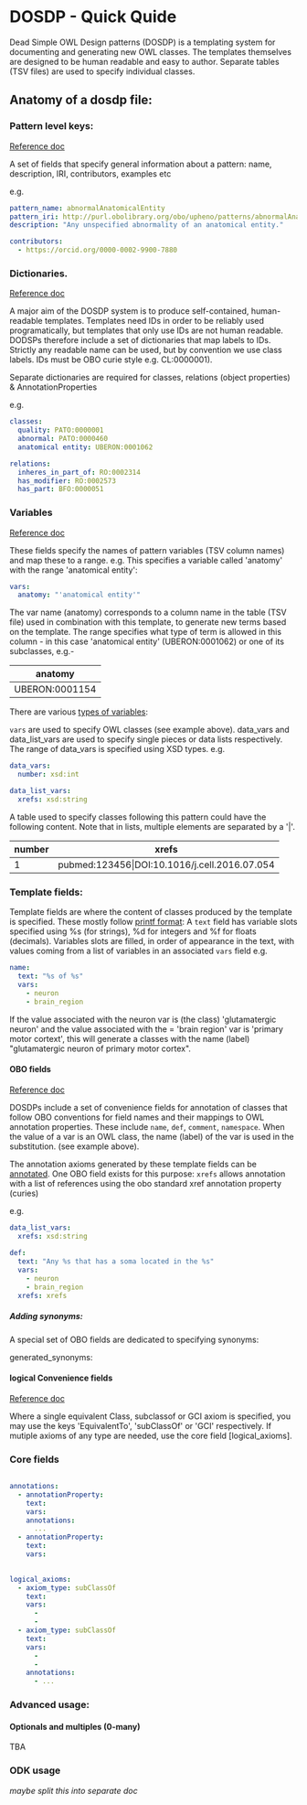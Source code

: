 # DOSDP - Quick Quide

 Dead Simple OWL Design patterns (DOSDP) is a templating system for documenting and generating new OWL classes.  The templates themselves are designed to be human readable and easy to author.  Separate tables (TSV files) are used to specify individual classes.

## Anatomy of a dosdp file:

### Pattern level keys:

[Reference doc](https://github.com/INCATools/dead_simple_owl_design_patterns/blob/master/docs/dosdp_schema.md#properties)

A set of fields that specify general information about a pattern: name, description, IRI, contributors, examples etc

e.g.

```YAML
pattern_name: abnormalAnatomicalEntity
pattern_iri: http://purl.obolibrary.org/obo/upheno/patterns/abnormalAnatomicalEntity.yaml
description: "Any unspecified abnormality of an anatomical entity."

contributors:
  - https://orcid.org/0000-0002-9900-7880
```

### Dictionaries.

[Reference doc](https://github.com/INCATools/dead_simple_owl_design_patterns/blob/master/docs/dosdp_schema.md#owl-entity-dictionaries)

A major aim of the DOSDP system is to produce self-contained, human-readable templates. Templates need IDs in order to be reliably used programatically, but templates that only use IDs are not human readable. DODSPs therefore include a set of dictionaries that map labels to IDs. Strictly any readable name can be used, but by convention we use class labels.  IDs must be  OBO curie style e.g. CL:0000001).

Separate dictionaries are required for classes, relations (object properties) & AnnotationProperties

e.g.

```yaml
classes:
  quality: PATO:0000001
  abnormal: PATO:0000460
  anatomical entity: UBERON:0001062

relations:
  inheres_in_part_of: RO:0002314
  has_modifier: RO:0002573
  has_part: BFO:0000051
```

### Variables

[Reference doc](https://github.com/INCATools/dead_simple_owl_design_patterns/blob/master/docs/dosdp_schema.md#var-types)

These fields specify the names of pattern variables (TSV column names) and map these to a range. e.g. This specifies a variable called 'anatomy' with the range 'anatomical entity':

```yaml
vars:
  anatomy: "'anatomical entity'"
```

The var name (anatomy) corresponds to a column name in the table (TSV file) used in combination with this template, to generate new terms based on the template.  The range specifies what type of term is allowed in this column - in this case 'anatomical entity' (UBERON:0001062) or one of its subclasses, e.g.-

| anatomy |
|--|
| UBERON:0001154 |

There are various [types of variables](https://github.com/INCATools/dead_simple_owl_design_patterns/blob/master/docs/dosdp_schema.md#var-types):

`vars` are used to specify OWL classes (see example above). data_vars and data_list_vars are used to specify single pieces or data lists respectively.  The range of data_vars is specified using XSD types. e.g.

```YAML
data_vars:
  number: xsd:int

data_list_vars:
  xrefs: xsd:string
```

A table used to specify classes following this pattern could have the following content.  Note that in lists, multiple elements are separated by a '|'.

| number | xrefs |
|--|--|
| 1 | pubmed:123456\|DOI:10.1016/j.cell.2016.07.054|

### Template fields:

Template fields are where the content of classes produced by the template is specified.  These mostly follow [printf format](https://en.wikipedia.org/wiki/Printf_format_string):  A `text` field has variable slots specified using %s (for strings),  %d for integers and %f for floats (decimals).  Variables slots are filled, in order of appearance in the text, with values coming from a list of variables in an associated `vars` field e.g.

```yaml
name:
  text: "%s of %s"
  vars:
    - neuron
    - brain_region
```
 
If the value associated with the neuron var is (the class) 'glutamatergic neuron' and the value associated with the = 'brain region' var is 'primary motor cortext', this will generate a classes with the name (label) "glutamatergic neuron of primary motor cortex".

#### OBO fields

[Reference doc](https://github.com/INCATools/dead_simple_owl_design_patterns/blob/master/docs/dosdp_schema.md#obo-fields)

DOSDPs include a set of convenience fields for annotation of classes that follow OBO conventions for field names and their mappings to OWL annotation properties.  These include `name`, `def`, `comment`, `namespace`. When the value of a var is an OWL class, the name (label) of the var is used in the substitution. (see example above).

The annotation axioms generated by these template fields can be [annotated](). One OBO field exists for this purpose: `xrefs` allows annotation with a list of references using the obo standard xref annotation property (curies) 

e.g. 

```yaml
data_list_vars:
  xrefs: xsd:string
  
def:
  text: "Any %s that has a soma located in the %s"
  vars:
    - neuron
    - brain_region
  xrefs: xrefs
```

##### Adding synonyms:

A special set of OBO fields are dedicated to specifying synonyms:

generated_synonyms:

#### logical Convenience fields

[Reference doc](https://github.com/INCATools/dead_simple_owl_design_patterns/blob/master/docs/dosdp_schema.md#logical-convenience-fields)

Where a single equivalent Class, subclassof or GCI axiom is specified, you may use the keys 'EquivalentTo', 'subClassOf' or 'GCI' respectively.  If mutiple axioms of any type are needed, use the core field [logical_axioms].

### Core fields

```YAML

annotations:
  - annotationProperty: 
    text:
    vars:
    annotations:
      ...
  - annotationProperty:
    text:
    vars:
  

logical_axioms:
  - axiom_type: subClassOf
    text:
    vars:
      -
      - 
  - axiom_type: subClassOf
    text:
    vars:
      - 
      - 
    annotations:
      - ...
```

### Advanced usage:

#### Optionals and multiples (0-many)

TBA

### ODK usage 

_maybe split this into separate doc_

